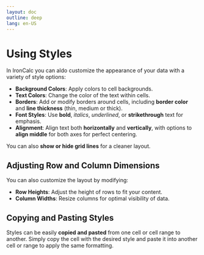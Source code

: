 ```yaml
---
layout: doc
outline: deep
lang: en-US
---
```


# Using Styles

In IronCalc you can aldo customize the appearance of your data with a variety of style options:

- **Background Colors**: Apply colors to cell backgrounds.
- **Text Colors**: Change the color of the text within cells.
- **Borders**: Add or modify borders around cells, including **border color** and **line thickness** (thin, medium or thick).
- **Font Styles**: Use **bold**, _italics_, _underlined_, or **strikethrough** text for emphasis.
- **Alignment**: Align text both **horizontally** and **vertically**, with options to **align middle** for both axes for perfect centering.

You can also **show or hide grid lines** for a cleaner layout.

## Adjusting Row and Column Dimensions

You can also customize the layout by modifying:

- **Row Heights**: Adjust the height of rows to fit your content.
- **Column Widths**: Resize columns for optimal visibility of data.

## Copying and Pasting Styles

Styles can be easily **copied and pasted** from one cell or cell range to another. Simply copy the cell with the desired style and paste it into another cell or range to apply the same formatting.
